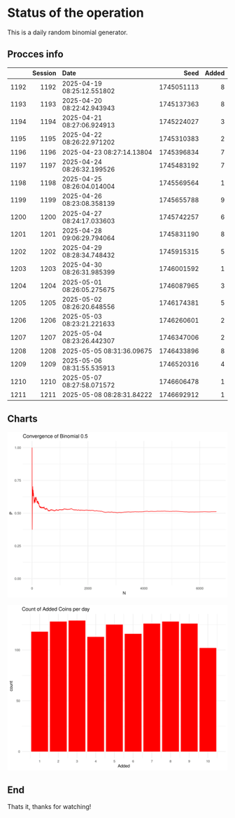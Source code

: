 # Status of the operation
  
  This is a daily random binomial generator.
  
## Procces info

|     | Session|Date                       |       Seed| Added|
|:----|-------:|:--------------------------|----------:|-----:|
|1192 |    1192|2025-04-19 08:25:12.551802 | 1745051113|     8|
|1193 |    1193|2025-04-20 08:22:42.943943 | 1745137363|     8|
|1194 |    1194|2025-04-21 08:27:06.924913 | 1745224027|     3|
|1195 |    1195|2025-04-22 08:26:22.971202 | 1745310383|     2|
|1196 |    1196|2025-04-23 08:27:14.13804  | 1745396834|     7|
|1197 |    1197|2025-04-24 08:26:32.199526 | 1745483192|     7|
|1198 |    1198|2025-04-25 08:26:04.014004 | 1745569564|     1|
|1199 |    1199|2025-04-26 08:23:08.358139 | 1745655788|     9|
|1200 |    1200|2025-04-27 08:24:17.033603 | 1745742257|     6|
|1201 |    1201|2025-04-28 09:06:29.794064 | 1745831190|     8|
|1202 |    1202|2025-04-29 08:28:34.748432 | 1745915315|     5|
|1203 |    1203|2025-04-30 08:26:31.985399 | 1746001592|     1|
|1204 |    1204|2025-05-01 08:26:05.275675 | 1746087965|     3|
|1205 |    1205|2025-05-02 08:26:20.648556 | 1746174381|     5|
|1206 |    1206|2025-05-03 08:23:21.221633 | 1746260601|     2|
|1207 |    1207|2025-05-04 08:23:26.442307 | 1746347006|     2|
|1208 |    1208|2025-05-05 08:31:36.09675  | 1746433896|     8|
|1209 |    1209|2025-05-06 08:31:55.535913 | 1746520316|     4|
|1210 |    1210|2025-05-07 08:27:58.071572 | 1746606478|     1|
|1211 |    1211|2025-05-08 08:28:31.84222  | 1746692912|     1|

## Charts 

![](charts/plot1.png)

![](charts/plot2.png)

## End

Thats it, thanks for watching!
